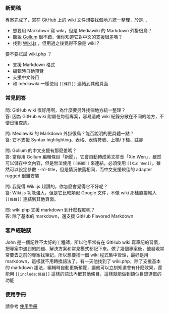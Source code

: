 ### 新聞稿

專案完成了，寫在 GitHub 上的 wiki 文件想要找個地方統一整理，於是...

- 想要用 Markdown 寫 wiki，但是 Mediawiki 的 Markdown 外掛很鳥？
- 聽說 [Gollum](https://github.com/gollum/gollum) 很不錯，但你知道它對中文的支援很差嗎？
- 找到 [Wiki.js](https://wiki.js.org/) ，但用過之後覺得不像是 wiki？

要不要試試 wiki.php ？

- 支援 Markdown 格式
- 編輯時自動預覽
- 支援中文條目
- 和 mediawiki 一樣使用 `[[條目]]` 連結到其他頁面

### 常見問答

問: GitHub wiki 很好用啊，為什麼要另外找個地方統一整理？   
答: 因為 GitHub wiki 附屬在每個專案，容易造成 wiki 紀錄分散在不同的地方，不便日後查詢。

問: Mediawiki 的 Markdown 外掛很鳥？能否說明的更具體一點？   
答: 它不支援 Syntax highlighting、表格、表情符號、上標/下標、註腳

問: Gollum 的中文支援有那麼差嗎？   
答: 當你用 Gollum 編輯條目「新聞」，它會自動轉成英文拼音「Xin Wen」，雖然可以儲存中文內容，但是無法使用 `[[新聞]]` 來連結，必須使用 `[[Xin Wen]]`。雖然可以設定參數 --h1-title，但是情況依舊相同，而中文支援較佳的 adapter rugged 很難安裝

問: 我覺得 Wiki.js 超讚的，你怎麼會覺得它不好呢？   
答: Wiki.js 功能強大，但是它比較類似 Google 文件，不像 wiki 那樣直接輸入 `[[條目]]` 連結到其他頁面。

問: wiki.php 支援 markdown 到什麼程度呢？   
答: 除了基本的 markdown，還支援 GitHub Flavored Markdown

### 客戶經驗談

John 是一個記性不太好的工程師，所以他平常有在 GitHub wiki 寫筆記的習慣，把專案中遇到的問題、解決方案和常見模式都記下來。做了幾個專案後，他發現常常要去之前的專案找筆記，所以想要找一個 wiki 程式集中管理，最好是用 markdown，這樣就不用轉換語法了。有一天他找到了 wiki.php，除了支援基本的 markdown 語法，編輯時自動更新預覽，讓他可以立刻知道會有什麼效果，還能用 `[[include:條目]]` 這樣的語法內嵌其他條目，這樣就能做到類似目錄選單的功能

### 使用手冊

請參考 [使用手冊](https://github.com/tomleesm/wiki/wiki)
